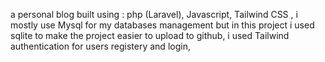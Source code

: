 a personal blog built using :
php (Laravel),
Javascript,
Tailwind CSS ,
i mostly use Mysql for my databases management but in this project i used sqlite to make the project easier to upload to github,
i used Tailwind authentication for users registery and login,

